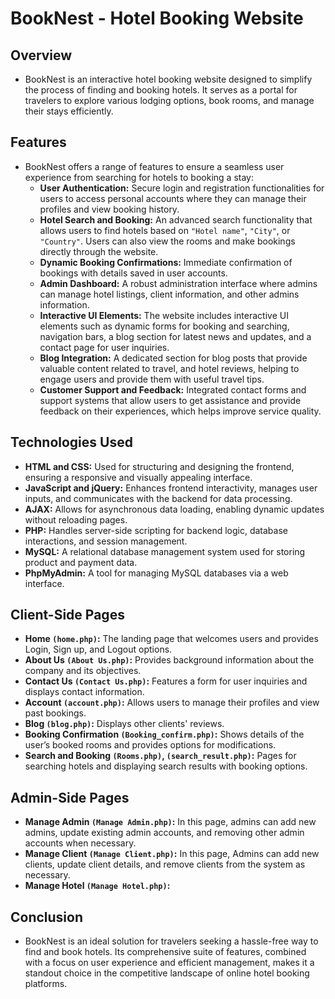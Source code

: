 # BookNest - Hotel Booking Website

## Overview

- BookNest is an interactive hotel booking website designed to simplify the process of finding and booking hotels. It serves as a portal for travelers to explore various lodging options, book rooms, and manage their stays efficiently.

## Features

- BookNest offers a range of features to ensure a seamless user experience from searching for hotels to booking a stay:
  - **User Authentication:** Secure login and registration functionalities for users to access personal accounts where they can manage their profiles and view booking history.
  - **Hotel Search and Booking:** An advanced search functionality that allows users to find hotels based on `"Hotel name"`, `"City"`, or `"Country"`. Users can also view the rooms and make bookings directly through the website.
  - **Dynamic Booking Confirmations:** Immediate confirmation of bookings with details saved in user accounts.
  - **Admin Dashboard:** A robust administration interface where admins can manage hotel listings, client information, and other admins information.
  - **Interactive UI Elements:** The website includes interactive UI elements such as dynamic forms for booking and searching, navigation bars, a blog section for latest news and updates, and a contact page for user inquiries.
  - **Blog Integration:** A dedicated section for blog posts that provide valuable content related to travel, and hotel reviews, helping to engage users and provide them with useful travel tips.
  - **Customer Support and Feedback:** Integrated contact forms and support systems that allow users to get assistance and provide feedback on their experiences, which helps improve service quality.

## Technologies Used

- **HTML and CSS:** Used for structuring and designing the frontend, ensuring a responsive and visually appealing interface.
- **JavaScript and jQuery:** Enhances frontend interactivity, manages user inputs, and communicates with the backend for data processing.
- **AJAX:** Allows for asynchronous data loading, enabling dynamic updates without reloading pages.
- **PHP:** Handles server-side scripting for backend logic, database interactions, and session management.
- **MySQL:** A relational database management system used for storing product and payment data.
- **PhpMyAdmin:** A tool for managing MySQL databases via a web interface.

## Client-Side Pages

- **Home `(home.php)`:** The landing page that welcomes users and provides Login, Sign up, and Logout options.
- **About Us `(About Us.php)`:** Provides background information about the company and its objectives.
- **Contact Us `(Contact Us.php)`:** Features a form for user inquiries and displays contact information.
- **Account `(account.php)`:** Allows users to manage their profiles and view past bookings.
- **Blog `(blog.php)`:** Displays other clients' reviews.
- **Booking Confirmation `(Booking_confirm.php)`:** Shows details of the user’s booked rooms and provides options for modifications.
- **Search and Booking `(Rooms.php)`, `(search_result.php)`:** Pages for searching hotels and displaying search results with booking options.

## Admin-Side Pages

- **Manage Admin `(Manage Admin.php)`:** In this page, admins can add new admins, update existing admin accounts, and removing other admin accounts when necessary.
- **Manage Client `(Manage Client.php)`:** In this page, Admins can add new clients, update client details, and remove clients from the system as necessary.
- **Manage Hotel `(Manage Hotel.php)`:** 

## Conclusion

- BookNest is an ideal solution for travelers seeking a hassle-free way to find and book hotels. Its comprehensive suite of features, combined with a focus on user experience and efficient management, makes it a standout choice in the competitive landscape of online hotel booking platforms.
